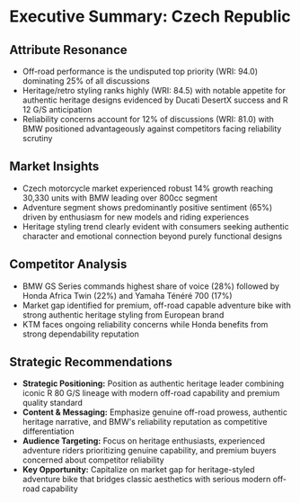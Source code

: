 # Executive Summary: Czech Republic

## Attribute Resonance
- Off-road performance is the undisputed top priority (WRI: 94.0) dominating 25% of all discussions
- Heritage/retro styling ranks highly (WRI: 84.5) with notable appetite for authentic heritage designs evidenced by Ducati DesertX success and R 12 G/S anticipation
- Reliability concerns account for 12% of discussions (WRI: 81.0) with BMW positioned advantageously against competitors facing reliability scrutiny

## Market Insights
- Czech motorcycle market experienced robust 14% growth reaching 30,330 units with BMW leading over 800cc segment
- Adventure segment shows predominantly positive sentiment (65%) driven by enthusiasm for new models and riding experiences
- Heritage styling trend clearly evident with consumers seeking authentic character and emotional connection beyond purely functional designs

## Competitor Analysis
- BMW GS Series commands highest share of voice (28%) followed by Honda Africa Twin (22%) and Yamaha Ténéré 700 (17%)
- Market gap identified for premium, off-road capable adventure bike with strong authentic heritage styling from European brand
- KTM faces ongoing reliability concerns while Honda benefits from strong dependability reputation

## Strategic Recommendations
- **Strategic Positioning:** Position as authentic heritage leader combining iconic R 80 G/S lineage with modern off-road capability and premium quality standard
- **Content & Messaging:** Emphasize genuine off-road prowess, authentic heritage narrative, and BMW's reliability reputation as competitive differentiation
- **Audience Targeting:** Focus on heritage enthusiasts, experienced adventure riders prioritizing genuine capability, and premium buyers concerned about competitor reliability
- **Key Opportunity:** Capitalize on market gap for heritage-styled adventure bike that bridges classic aesthetics with serious modern off-road capability